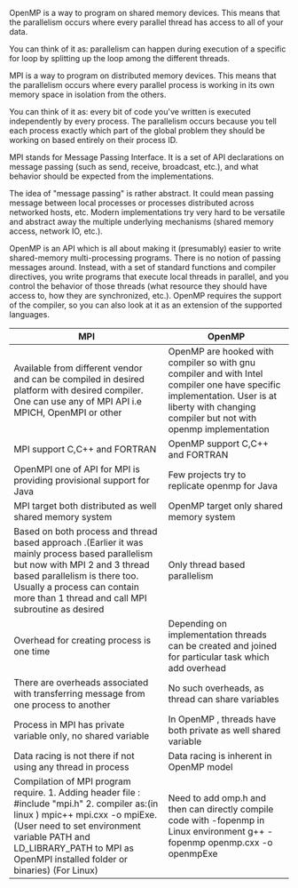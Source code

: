 OpenMP is a way to program on shared memory devices. This means that the parallelism occurs where every parallel thread has access to all of your data.

You can think of it as: parallelism can happen during execution of a specific for loop by splitting up the loop among the different threads.

MPI is a way to program on distributed memory devices. This means that the parallelism occurs where every parallel process is working in its own memory space in isolation from the others.

You can think of it as: every bit of code you've written is executed independently by every process. The parallelism occurs because you tell each process exactly which part of the global problem they should be working on based entirely on their process ID.


MPI stands for Message Passing Interface. It is a set of API declarations on message passing (such as send, receive, broadcast, etc.), and what behavior should be expected from the implementations.

The idea of "message passing" is rather abstract. It could mean passing message between local processes or processes distributed across networked hosts, etc. Modern implementations try very hard to be versatile and abstract away the multiple underlying mechanisms (shared memory access, network IO, etc.).

OpenMP is an API which is all about making it (presumably) easier to write shared-memory multi-processing programs. There is no notion of passing messages around. Instead, with a set of standard functions and compiler directives, you write programs that execute local threads in parallel, and you control the behavior of those threads (what resource they should have access to, how they are synchronized, etc.). OpenMP requires the support of the compiler, so you can also look at it as an extension of the supported languages.

|MPI| OpenMP|
|----|-----|
| Available from different vendor and can be compiled in desired platform with desired compiler. One can use any of MPI API i.e MPICH, OpenMPI or other|OpenMP are hooked with compiler so with gnu compiler and with Intel compiler one have specific implementation. User is at liberty with changing compiler but not with openmp implementation|
|MPI support C,C++ and FORTRAN|OpenMP support C,C++ and FORTRAN|
|OpenMPI one of  API for MPI is providing provisional support for Java|Few projects try to replicate openmp for Java|
| MPI target both distributed as well shared memory system|OpenMP target only shared memory system|
|Based on both process and thread based approach .(Earlier it was mainly process based parallelism but now with MPI 2 and 3 thread based parallelism is there too. Usually a process can contain more than 1 thread and call MPI subroutine as desired|Only thread based parallelism|
|Overhead for creating process is one time|Depending on implementation threads can be created and joined for particular task which add overhead|
|There are overheads associated with transferring message from one process to another|No such overheads, as thread can share variables|
|Process in MPI  has private variable only, no shared variable|In OpenMP , threads have both private as well shared variable|
|Data racing is not there if not using any thread in process| Data racing is inherent in OpenMP model|
|Compilation of MPI program require. 1. Adding header file : #include "mpi.h" 2. compiler as:(in linux ) mpic++  mpi.cxx -o mpiExe.  (User need to set environment variable PATH and LD_LIBRARY_PATH to MPI as OpenMPI installed folder or binaries) (For Linux)| Need to add  omp.h and then can directly compile code with -fopenmp in Linux environment   g++ -fopenmp openmp.cxx -o openmpExe|


